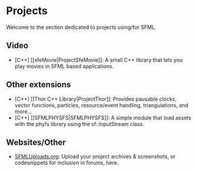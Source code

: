 # Projects

Welcome to the section dedicated to projects using/for SFML.

## Video
* [C++] [[sfeMovie|ProjectSfeMovie]]: A small C++ library that lets you play movies in SFML based applications.

## Other extensions
* [C++] [[Thor C++ Library|ProjectThor]]: Provides pausable clocks, vector functions, particles, resource/event handling, triangulations, and more...
* [C++] [[SFMLPHYSFS|SFMLPHYSFS]]: A simple module that load assets with the phyfs library using the sf::InputStream class.

## Websites/Other

* [SFMLUploads.org](http://www.sfmluploads.org): Upload your project archives & screenshots, or codesnippets for inclusion in forums, here. 
